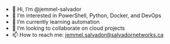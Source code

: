 - 👋 Hi, I’m @jemmel-salvador
- 👀 I’m interested in PowerShell, Python, Docker, and DevOps
- 🌱 I’m currently learning automation
- 💞️ I’m looking to collaborate on cloud projects
- 📫 How to reach me: jemmel.salvador@salvadornetworks.ca

<!---
jemmel-salvador/jemmel-salvador is a ✨ special ✨ repository because its `README.md` (this file) appears on your GitHub profile.
You can click the Preview link to take a look at your changes.
--->
